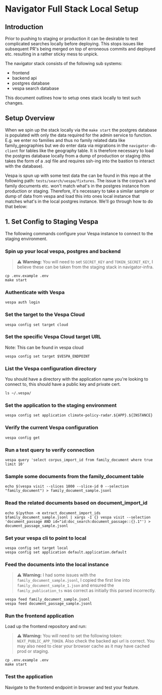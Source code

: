 # Navigator Full Stack Local Setup

## Introduction

Prior to pushing to staging or production it can be desirable to test complicated
searches locally before deploying. This stops issues like subsequent PR's being
merged on top of erroneous commits and deployed etc. resulting in a rather
sticky mess to unpick.

The navigator stack consists of the following sub systems:

- frontend
- backend api
- postgres database
- vespa search database

This document outlines how to setup ones stack locally to test such changes.

## Setup Overview

When we spin up the stack locally via the `make start` the postgres database is
populated with only the data required for the admin service to function.
E.g. we enter no families and thus no family related data like family_geographies
but we do enter data via migrations in the `navigator-db-client` for tables like
the geography table. It is therefore necessary to load the postgres database
locally from a dump of production or staging (this takes the form of a .sql
file and requires ssh-ing into the bastion to interact with the database).

Vespa is spun up with some test data the can be found in this repo at the following
path: `tests/search/vespa/fixtures`. The issue is the corpus's and family documents
etc. won't match what's in the postgres instance from production or staging.
Therefore, it's necessary to take a similar sample or dump of data from vespa
and load this into ones local instance that matches what's in the local
postgres instance. We'll go through how to do that below:

## 1. Set Config to Staging Vespa

The following commands configure your Vespa instance to connect to the staging environment.

### Spin up your local vespa, postgres and backend

> ⚠️ **Warning:** You will need to set `SECRET_KEY` and `TOKEN_SECRET_KEY`,
> I believe these can be taken from the staging stack in navigator-infra.

```shell
cp .env.example .env
make start
```

### Authenticate with Vespa

```shell
vespa auth login
```

### Set the target to the Vespa Cloud

```shell
vespa config set target cloud
```

### Set the specific Vespa Cloud target URL

Note: This can be found in vespa cloud

```shell
vespa config set target $VESPA_ENDPOINT
```

### List the Vespa configuration directory

You should have a directory with the application name you're looking to connect to,
this should have a public key and private cert.

```shell
ls ~/.vespa/
```

### Set the application to the staging environment

```shell
vespa config set application climate-policy-radar.${APP}.${INSTANCE}
```

### Verify the current Vespa configuration

```shell
vespa config get
```

### Run a test query to verify connection

```shell
vespa query 'select corpus_import_id from family_document where true limit 10'
```

### Sample some documents from the family_document table

```shell
echo $(vespa visit --slices 1000 --slice-id 0 --selection "family_document") > family_document_sample.jsonl
```

### Read the related documents based on document_import_id

```shell
echo $(python -m extract_document_import_ids $family_document_sample.jsonl | xargs -I {} vespa visit --selection 'document_passage AND id="id:doc_search:document_passage::{}.1"') > document_passage_sample.jsonl
```

### Set your vespa cli to point to local

```shell
vespa config set target local
vespa config set application default.application.default
```

### Feed the documents into the local instance

> ⚠️ **Warning:** I had some issues with the `family_document_sample.jsonl`,
> I copied the first line into `family_document_sample_1.json` and ensured
> the `family_publication_ts` was correct as initially this parsed incorrectly.

```shell
vespa feed family_document_sample.jsonl
vespa feed document_passage_sample.jsonl
```

### Run the frontend application

Load up the frontend repository and run:

> ⚠️ **Warning:** You will need to set the following token: `NEXT_PUBLIC_APP_TOKEN`.
> Also check the backed api url is correct.
> You may also need to clear your browser cache as it may have cached prod or staging.

```shell
cp .env.example .env
make start
```

### Test the application

Navigate to the frontend endpoint in browser and test your feature.
